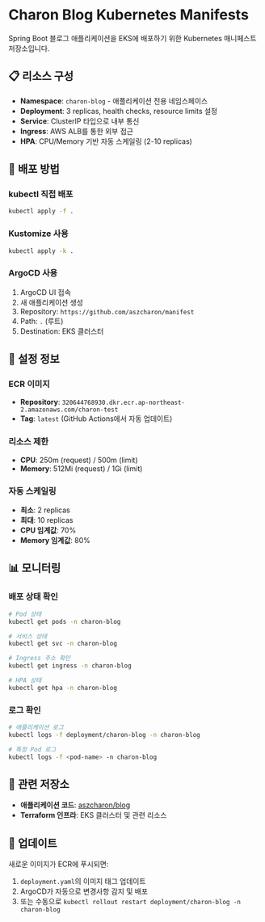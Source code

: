 # Charon Blog Kubernetes Manifests

Spring Boot 블로그 애플리케이션을 EKS에 배포하기 위한 Kubernetes 매니페스트 저장소입니다.

## 📋 리소스 구성

- **Namespace**: `charon-blog` - 애플리케이션 전용 네임스페이스
- **Deployment**: 3 replicas, health checks, resource limits 설정
- **Service**: ClusterIP 타입으로 내부 통신
- **Ingress**: AWS ALB를 통한 외부 접근
- **HPA**: CPU/Memory 기반 자동 스케일링 (2-10 replicas)

## 🚀 배포 방법

### kubectl 직접 배포
```bash
kubectl apply -f .
```

### Kustomize 사용
```bash
kubectl apply -k .
```

### ArgoCD 사용
1. ArgoCD UI 접속
2. 새 애플리케이션 생성
3. Repository: `https://github.com/aszcharon/manifest`
4. Path: `.` (루트)
5. Destination: EKS 클러스터

## 🔧 설정 정보

### ECR 이미지
- **Repository**: `320644768930.dkr.ecr.ap-northeast-2.amazonaws.com/charon-test`
- **Tag**: `latest` (GitHub Actions에서 자동 업데이트)

### 리소스 제한
- **CPU**: 250m (request) / 500m (limit)
- **Memory**: 512Mi (request) / 1Gi (limit)

### 자동 스케일링
- **최소**: 2 replicas
- **최대**: 10 replicas
- **CPU 임계값**: 70%
- **Memory 임계값**: 80%

## 📊 모니터링

### 배포 상태 확인
```bash
# Pod 상태
kubectl get pods -n charon-blog

# 서비스 상태
kubectl get svc -n charon-blog

# Ingress 주소 확인
kubectl get ingress -n charon-blog

# HPA 상태
kubectl get hpa -n charon-blog
```

### 로그 확인
```bash
# 애플리케이션 로그
kubectl logs -f deployment/charon-blog -n charon-blog

# 특정 Pod 로그
kubectl logs -f <pod-name> -n charon-blog
```

## 🔗 관련 저장소

- **애플리케이션 코드**: [aszcharon/blog](https://github.com/aszcharon/blog)
- **Terraform 인프라**: EKS 클러스터 및 관련 리소스

## 📝 업데이트

새로운 이미지가 ECR에 푸시되면:
1. `deployment.yaml`의 이미지 태그 업데이트
2. ArgoCD가 자동으로 변경사항 감지 및 배포
3. 또는 수동으로 `kubectl rollout restart deployment/charon-blog -n charon-blog`